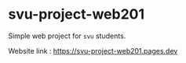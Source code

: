 # svu-project-web201
Simple web project for `svu` students.

Website link : https://svu-project-web201.pages.dev